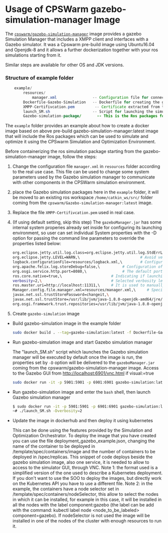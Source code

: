 # Usage of CPSWarm gazebo-simulation-manager Image
The [`cpswarm/gazebo-simulation-manager`](https://cloud.docker.com/u/cpswarm/repository/docker/cpswarm/gazebo-simulation-manager) image provides a gazebo Simulation Manager that includes a XMPP client and interfaces with a Gazebo simulator. It was a Cpswarm pre-build image using Ubuntu16.04 and Openjdk-8 and it allows a further dockerization together with your ros simulations starting from it.

Similar steps are available for other OS and JDK versions.

### Structure of example folder
``` java
    example/
        resources/
            manager.xml                -- Configuration file for connecting to XMPP server and simulation tool capability
        Dockerfile-Gazebo-Simulation   -- Dockerfile for creating the gazebo-simulation image
        XMPP-Certifivcation.pem         -- Certificate extracted from the XMPP server
        launch_SM.sh                   -- Script for launching the simulation manager
        Gazebo-simulation-package/       -- This is the Ros packages folder
```


The `example` folder provides an example about how to create a docker image based on above pre-build gazebo-simulation-manager:latest image that will include the Ros packages which can be used to simulate and optimize it using the CPSwarm Simulation and Optimization Environment.

Before containerizing the ros simulation package starting from the gazebo-simulation-manager image, follow the steps:

1.  Change the configuration file `manager.xml` in `resources` folder according to the real use case. This file can be used to change some system parameters used by the Gazebo simulation manager to communicate with other components in the CPSWarm simulation environment.
3.  place the Gazebo simulation packages here in the `example` folder, it will be moved to an existing ros workspace `/home/catkin_ws/src/` folder coming from the `cpswarm/Gazebo-simulation-manager:latest` image.
4.  Replace the file `XMPP-Certifivcation.pem` used in real case.
5.  (If using default setting, skip this step) The `gazeboManager.jar` has some internal system properies already set inside for configuring its launching environment, so user can set individual System properties with the -D option for passing the command line parameters to override the properties listed below:

      ``` bash
      org.eclipse.jetty.util.log.class=org.eclipse.jetty.util.log.StdErrLog,\
      org.eclipse.jetty.LEVEL=WARN,\                           # Avoid verbose superfluous debug info printed on Stdin.
      logback.configurationFile=resources/logback.xml,\        # Configuration of ch.qos.logback.core bundle
      org.apache.felix.log.storeDebug=false,\          # Configuration of org.apache.felix.log bundle to determine whether or not debug messages will be stored in the history
      org.osgi.service.http.port=8080,\                # The default port used for Felix servlets and resources available via HTTP
      ros.core.native=true,\                      # Indicating if launching the installed ROS system or the rosjava ROScore implementation of the rosjava_core project
      verbosity=2,\                               # Selected verbosity level: 0 NO_OUTPUT, 1 ONLY_FITNESS_SCORE, 2 ALL
      ros.master.uri=http://localhost:11311,\     # It is used to manually indicate the Ros environment variable in case the user doesn't set it during the Ros installation
      Manager.config.file.manager.xml=resources/manager.xml,\     # Specify the location of the configuration file of the Gazebo simulation manager
      javax.net.ssl.trustStorePassword=changeit,\
      javax.net.ssl.trustStore=/usr/lib/jvm/java-1.8.0-openjdk-amd64/jre/lib/security/cacerts,\                 # Replace path of the JDK with the user's value in real use case
      org.osgi.framework.trust.repositories=/usr/lib/jvm/java-1.8.0-openjdk-amd64/jre/lib/security/cacerts      # Replace path of the JDK with the user's value in real use case
      ```
5.  Create `gazebo-simulation` image

*  Build gazebo-simulation image in the example folder
   ``` bash
   sudo docker build . --tag=gazebo-simulation:latest -f Dockerfile-Gazebo-Simulation
   ```
*  Run gazebo-simulation image and start Gazebo simulation manager

   The "launch_SM.sh" script which launches the Gazebo simulation manager will be executed by default once the image is run, the properties set by `-D` option will be delivered to the `gazeboManager.jar` coming from the cpswarm/gazebo-simulation-manager image. Access to the Gazebo GUI from [http://localhost:6901/vnc.html](http://localhost:6901/vnc.html) if visual:=true
   ```bash
   sudo docker run -it -p 5901:5901 -p 6901:6901 gazebo-simulation:latest /home/launch_SM.sh -Dverbosity=2
   ```

*  Run gazebo-simulation image and enter the `bash` shell, then launch Gazebo simulation manager
   ```bash
   $ sudo docker run -it -p 5901:5901 -p 6901:6901 gazebo-simulation:latest bash
   ~# ./launch_SM.sh -Dverbosity=2
   ```

*  Update the image in dockerhub and then deploy it using kubernetes

   This can be done using the features provided by the Simulation and Optimization Orchestrator. To deploy the image that you have created you can use the file deployment_gazebo_example.json, changing the name of the container to be deployed in /template/spec/containers/image and the number of containers to be deployed in /spec/replicas. This snippet of code deploys beside the gazebo simulation image, also one service, it is needed to allow to access to the simulator GUI, through VNC. 
   Note 1: the format used is a simplified version of the one used to describe a Kubernetes deployment. If you don't want to use the SOO to deploy the images, but directly work on the Kubernetes API you have to use a different file.
   Note 2: in the example, the containers have a node selector set in /template/spec/containers/nodeSelector, this allow to select the nodes in which it can be installed, for example in this case, it will be installed in all the nodes with the label component:gazebo (the label can be  add with the command: kubectl label node <node_to_be_labeled> component=gazebo). If nodeSelector is not used the image will be installed in one of the nodes of the cluster with enough resources to run it.
